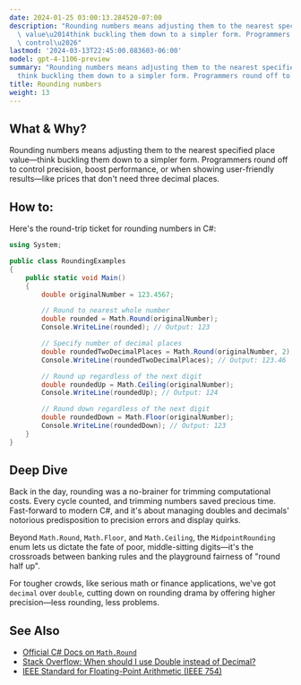 ```yaml
---
date: 2024-01-25 03:00:13.284520-07:00
description: "Rounding numbers means adjusting them to the nearest specified place\
  \ value\u2014think buckling them down to a simpler form. Programmers round off to\
  \ control\u2026"
lastmod: '2024-03-13T22:45:00.083603-06:00'
model: gpt-4-1106-preview
summary: "Rounding numbers means adjusting them to the nearest specified place value\u2014\
  think buckling them down to a simpler form. Programmers round off to control\u2026"
title: Rounding numbers
weight: 13
---
```


## What & Why?
Rounding numbers means adjusting them to the nearest specified place value—think buckling them down to a simpler form. Programmers round off to control precision, boost performance, or when showing user-friendly results—like prices that don't need three decimal places.

## How to:
Here's the round-trip ticket for rounding numbers in C#:

```csharp
using System;

public class RoundingExamples
{
    public static void Main()
    {
        double originalNumber = 123.4567;

        // Round to nearest whole number
        double rounded = Math.Round(originalNumber);
        Console.WriteLine(rounded); // Output: 123

        // Specify number of decimal places
        double roundedTwoDecimalPlaces = Math.Round(originalNumber, 2);
        Console.WriteLine(roundedTwoDecimalPlaces); // Output: 123.46

        // Round up regardless of the next digit
        double roundedUp = Math.Ceiling(originalNumber);
        Console.WriteLine(roundedUp); // Output: 124

        // Round down regardless of the next digit
        double roundedDown = Math.Floor(originalNumber);
        Console.WriteLine(roundedDown); // Output: 123
    }
}
```

## Deep Dive
Back in the day, rounding was a no-brainer for trimming computational costs. Every cycle counted, and trimming numbers saved precious time. Fast-forward to modern C#, and it's about managing doubles and decimals' notorious predisposition to precision errors and display quirks.

Beyond `Math.Round`, `Math.Floor`, and `Math.Ceiling`, the `MidpointRounding` enum lets us dictate the fate of poor, middle-sitting digits—it's the crossroads between banking rules and the playground fairness of "round half up".

For tougher crowds, like serious math or finance applications, we've got `decimal` over `double`, cutting down on rounding drama by offering higher precision—less rounding, less problems.

## See Also
- [Official C# Docs on `Math.Round`](https://docs.microsoft.com/en-us/dotnet/api/system.math.round)
- [Stack Overflow: When should I use Double instead of Decimal?](https://stackoverflow.com/questions/1165761/decimal-vs-double-which-one-should-i-use-and-when)
- [IEEE Standard for Floating-Point Arithmetic (IEEE 754)](https://en.wikipedia.org/wiki/IEEE_754)
